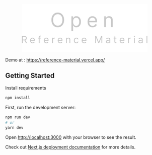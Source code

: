 <p align="center">
<img src="https://raw.githubusercontent.com/KUNWAR-DIVYANSHU/reference_material/f979a0622d6fd39a4d4fb350b20fa5528beb3021/images/logo.svg" />
</p>

Demo at : https://reference-material.vercel.app/



## Getting Started

Install requirements
```bash
npm install
```

First, run the development server:

```bash
npm run dev
# or
yarn dev
```

Open [http://localhost:3000](http://localhost:3000) with your browser to see the result.

Check out [Next.js deployment documentation](https://nextjs.org/docs/deployment) for more details.
